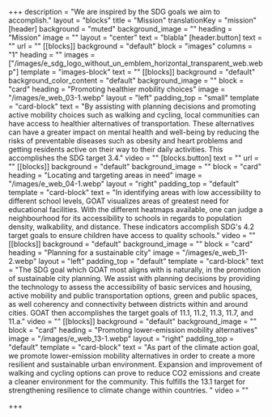 +++
description = "We are inspired by the SDG goals we aim to accomplish."
layout = "blocks"
title = "Mission"
translationKey = "mission"
[header]
background = "muted"
background_image = ""
heading = "Mission"
image = ""
layout = "center"
text = "blabla"
[header.button]
text = ""
url = ""
[[blocks]]
background = "default"
block = "images"
columns = "1"
heading = ""
images = ["/images/e_sdg_logo_without_un_emblem_horizontal_transparent_web.webp"]
template = "images-block"
text = ""
[[blocks]]
background = "default"
background_color_content = "default"
background_image = ""
block = "card"
heading = "Promoting healthier mobility choices"
image = "/images/e_web_03-1.webp"
layout = "left"
padding_top = "small"
template = "card-block"
text = "By assisting with planning decisions and promoting active mobility choices such as walking and cycling, local communities can have access to healthier alternatives of transportation. These alternatives can have a greater impact on mental health and well-being by reducing the risks of preventable diseases such as obesity and heart problems and getting residents active on their way to their daily activities. This accomplishes the SDG target 3.4."
video = ""
[blocks.button]
text = ""
url = ""
[[blocks]]
background = "default"
background_image = ""
block = "card"
heading = "Locating and targeting areas in need"
image = "/images/e_web_04-1.webp"
layout = "right"
padding_top = "default"
template = "card-block"
text = "In identifying areas with low accessibility to different school levels, GOAT visualizes areas of greatest need for educational facilities. With the different heatmaps available, one can judge a neighbourhood for its accessibility to schools in regards to population density, walkability, and distance. These indicators accomplish SDG's 4.2 target goals to ensure children have access to quality schools."
video = ""
[[blocks]]
background = "default"
background_image = ""
block = "card"
heading = "Planning for a sustainable city"
image = "/images/e_web_11-2.webp"
layout = "left"
padding_top = "default"
template = "card-block"
text = "The SDG goal which GOAT most aligns with is naturally, in the promotion of sustainable city planning. We assist with planning decisions by providing the technology to assess the accessibility of basic services and housing, active mobility and public transportation options, green and public spaces, as well coherency and connectivity between districts within and around cities. GOAT then accomplishes the target goals of 11.1, 11.2, 11.3, 11.7, and 11.a."
video = ""
[[blocks]]
background = "default"
background_image = ""
block = "card"
heading = "Promoting lower-emission mobility alternatives"
image = "/images/e_web_13-1.webp"
layout = "right"
padding_top = "default"
template = "card-block"
text = "As part of the climate action goal, we promote lower-emission mobility alternatives in order to create a more resilient and sustainable urban environment. Expansion and improvement of walking and cycling options can prove to reduce CO2 emissions and create a cleaner environment for the community. This fulfills the 13.1 target for strengthening resilience to climate change within countries. "
video = ""

+++
